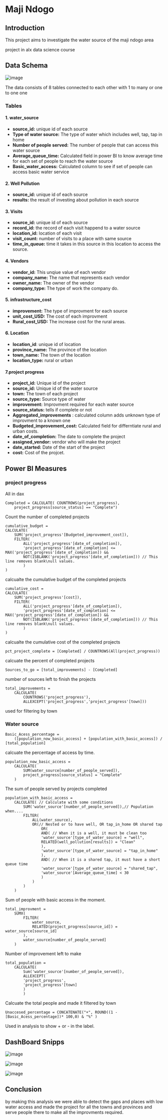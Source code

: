 # Maji Ndogo

## Introduction

This project aims to investigate the water source of the maji ndogo area

project in alx data science course

## Data Schema

![image](./Screenshot%202024-04-20%20204855.png)

The data consists of 8 tables connected to each other with 1 to many or one to one one

### Tables

#### 1. water_source
- **source_id:** unique id of each source
- **Type of water source:** The type of water which includes well, tap, tap in home
- **Number of people served:** The number of people that can access this water source
- **Average\_queue\_time:** Calculated field in power BI to know average time for each set of people to reach the water source
- **Basic\_water\_access:** Calculated column to see if set of people can access basic water service

#### 2. Well Pollution

- **source_id:** unique id of each source
- **results:** the result of investing about pollution in each source

#### 3. Visits 
- **source_id:** unique id of each source
- **record_id:** the record of each visit happend to a water source 
- **location_id:** location of each visit
- **visit_count:** number of visits to a place with same source
- **time_in_queue:** time it takes in this source in this location to access the source.

#### 4. Vendors 
- **vendor_id:** This unqiue value of each vendor
- **company_name:** The name that represents each vendor
- **owner_name:** The owner of the vendor
- **company_type:** The type of work the company do.

#### 5. infrastructure_cost
- **improvement:** The type of improvment for each source 
- **unit_cost_USD:** The cost of each improvment
- **Rural_cost_USD:** The increase cost for the rural areas.

#### 6. Location
- **location_id**: unique id of location
- **province_name:** The province of the location
- **town_name:** The town of the location 
- **location_type:** rural or urban

#### 7.project progress
- **project_id:** Unique id of the project 
- **source_id:** Unique id of the water source
- **town:** The town of each project
- **source_type:** Source type of water
- **improvement:** Improvment required for each water source
- **source_status:** tells if complete or not
- **Aggregated_improvements** : calculated column adds unknown type of improvment to a known one
- **Budgeted_improvement_cost:** Calculated field for differntiate rural and urban costs.
- **date_of_completion:** The date to complete the project 
- **assigned_vendor:** vendor who will make the project
- **date_started:** Date of the start of the project 
- **cost:** Cost of the projcet.

## Power BI Measures
### project progress
All in dax 
```dax
Completed = CALCULATE( COUNTROWS(project_progress),
    project_progress[source_status] == "Complete")
```
Count the number of completed projects

```
cumulative_budget = 
CALCULATE(
    SUM('project_progress'[Budgeted_improvement_cost]),
    FILTER(
        ALL('project_progress'[date_of_completion]),
        'project_progress'[date_of_completion] <= MAX('project_progress'[date_of_completion]) &&
        NOT(ISBLANK('project_progress'[date_of_completion])) // This line removes blank\null values.
        )
)
```
calcualte the cumulative budget of the completed projects

```
cumulative_cost = 
CALCULATE(
    SUM('project_progress'[cost]),
    FILTER(
        ALL('project_progress'[date_of_completion]),
        'project_progress'[date_of_completion] <= MAX('project_progress'[date_of_completion]) &&
        NOT(ISBLANK('project_progress'[date_of_completion])) // This line removes blank\null values.
        )
)
```
calcualte the cumulative cost of the completed projects

```
pct_project_complete = [Completed] / COUNTROWS(All(project_progress))
```
calcuate the percent of completed projects

```
Sources_to_go = [total_improvements] - [Completed]
```
number of sources left to finish the projects

```
total_improvements = 
    CALCULATE(
        COUNTROWS('project_progress'),
        ALLEXCEPT('project_progress','project_progress'[town]))
```
used for filtering by town

### Water source

```
Basic_Acess_percentage = 
    ([population_now_basic_access] + [population_with_basic_access]) / [total_population]
```
calcuate the percentage of access by time.


```
population_now_basic_access = 
    CALCULATE(
        SUM(water_source[number_of_people_served]),
        project_progress[source_status] = "Complete"
    )
```
The sum of people served by projects completed 

```
population_with_basic_access = 
    CALCULATE( // Calculate with some conditions
        SUM('water_source'[number_of_people_served]),// Population when....
        FILTER(
            ALL(water_source),
            OR(// Nested or to have well, OR tap_in_home OR shared tap
                OR(
                AND( // When it is a well, it must be clean too
                'water_source'[type_of_water_source] = "well",
                RELATED(well_pollution[results]) = "Clean"
                ),
                'water_source'[type_of_water_source] = "tap_in_home"
                ),
                AND( // When it is a shared tap, it must have a short queue time
                'water_source'[type_of_water_source] = "shared_tap",
                'water_source'[Average_queue_time] < 30
                )
            )
        )
    )
```
Sum of people with basic access in the moment.

```
total_improvment = 
    SUMX(
        FILTER(
            water_source,
            RELATED(project_progress[source_id]) = water_source[source_id]
        ),
        water_source[number_of_people_served]
    )
```
Number of improvement left to make

```
total_population = 
    CALCULATE(
        Sum('water_source'[number_of_people_served]),
        ALLEXCEPT(
        'project_progress',
        'project_progress'[town]
        )
        )
```
Calcuate the total people and made it filtered by town

```
Unaccesed_percentage = CONCATENATE("+", ROUND((1 -  [Basic_Acess_percentage])* 100,0) & "%" )
```
Used in analysis to show + or - in the label.

## DashBoard Snipps

![image](./Screenshot%202024-04-20%20212715.png)

![image](./Screenshot%202024-04-20%20212842.png)

![image](./Screenshot%202024-04-20%20212928.png)

## Conclusion
by making this analysis we were able to detect the gaps and places with low water access and made the project for all the towns and provinces and serve people there to make all the improvments required.

